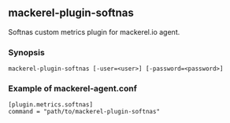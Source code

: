 ## mackerel-plugin-softnas
Softnas custom metrics plugin for mackerel.io agent.

### Synopsis
`mackerel-plugin-softnas [-user=<user>] [-password=<password>]`

### Example of mackerel-agent.conf
`[plugin.metrics.softnas]`  
`command = "path/to/mackerel-plugin-softnas"`
